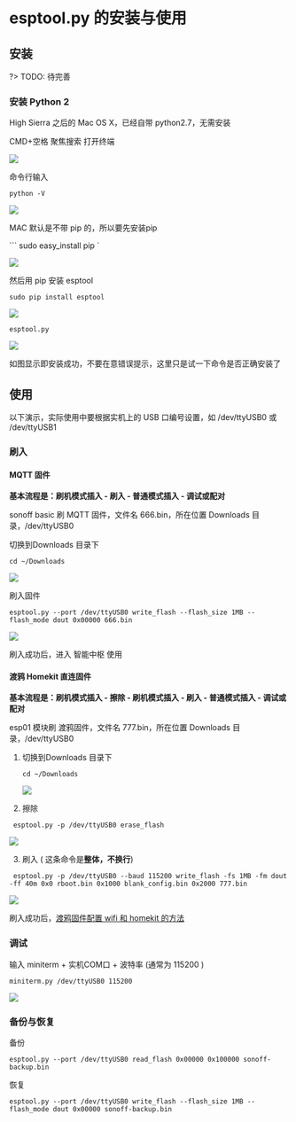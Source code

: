 # esptool.py 的安装与使用

## 安装

?> TODO: 待完善

### 安装 Python 2

High Sierra 之后的 Mac OS X，已经自带 python2.7，无需安装





CMD+空格 聚焦搜索 打开终端

![](https://ws1.sinaimg.cn/large/007fN5Xegy1fwweqm3w88j311p0h947j.jpg)

命令行输入

``` python -V ```

![](https://ws1.sinaimg.cn/large/007fN5Xegy1fwweudy58oj30ga0a0mxn.jpg)



MAC 默认是不带 pip 的，所以要先安装pip

``` sudo easy_install pip `

![](https://ws1.sinaimg.cn/large/007fN5Xegy1fwwey1vjgkj30q20huwj2.jpg)

然后用 pip 安装 esptool

```sudo pip install esptool```

![](https://ws1.sinaimg.cn/large/007fN5Xegy1fwwf0mdiktj30u00uygw3.jpg)



```esptool.py```

![](https://ws1.sinaimg.cn/large/007fN5Xegy1fwwf1laus7j30ka0g8mz1.jpg)

如图显示即安装成功，不要在意错误提示，这里只是试一下命令是否正确安装了



## 使用

以下演示，实际使用中要根据实机上的 USB 口编号设置，如 /dev/ttyUSB0 或 /dev/ttyUSB1

###  刷入

 

#### MQTT 固件

**基本流程是：刷机模式插入 - 刷入 - 普通模式插入 - 调试或配对**

 

sonoff basic 刷 MQTT 固件，文件名 666.bin，所在位置 Downloads 目录，/dev/ttyUSB0

切换到Downloads 目录下

``` cd ~/Downloads ```

 ![](https://ws1.sinaimg.cn/large/007fN5Xegy1fwwf8eirlej30e80b0mxj.jpg)

刷入固件

``` esptool.py --port /dev/ttyUSB0 write_flash --flash_size 1MB --flash_mode dout 0x00000 666.bin ```

![](https://ws1.sinaimg.cn/large/007fN5Xegy1fwwfaq5x1jj31km074dij.jpg)

 

刷入成功后，进入 智能中枢 使用

 

#### 渡鸦 Homekit 直连固件

 

**基本流程是：刷机模式插入 - 擦除 - 刷机模式插入 - 刷入 - 普通模式插入 - 调试或配对**

 

esp01 模块刷 渡鸦固件，文件名 777.bin，所在位置 Downloads 目录，/dev/ttyUSB0

1. 切换到Downloads 目录下

   ``` cd ~/Downloads ```

    ![](https://ws1.sinaimg.cn/large/007fN5Xegy1fwwf8eirlej30e80b0mxj.jpg)



2. 擦除

 

``` esptool.py -p /dev/ttyUSB0 erase_flash```

 ![](https://ws1.sinaimg.cn/large/007fN5Xegy1fwwfew1eobj30sk062wfx.jpg)

 

3. 刷入 ( 这条命令是**整体，不换行**)

 

``` esptool.py -p /dev/ttyUSB0 --baud 115200 write_flash -fs 1MB -fm dout -ff 40m 0x0 rboot.bin 0x1000 blank_config.bin 0x2000 777.bin```

 ![](https://ws1.sinaimg.cn/large/007fN5Xegy1fwwfhil9lnj31n205qtbd.jpg)



 刷入成功后，[渡鸦固件配置 wifi 和 homekit 的方法](/flash/raven) 

 

 

 

### 调试

 

输入 miniterm + 实机COM口 + 波特率 (通常为 115200 )

 

``` miniterm.py /dev/ttyUSB0 115200 ```

 ![](https://ws1.sinaimg.cn/large/007fN5Xegy1fwwfmilr9dj30js04y74w.jpg)







### 备份与恢复

 

备份

 

`esptool.py --port /dev/ttyUSB0 read_flash 0x00000 0x100000 sonoff-backup.bin`

 

恢复

 

`esptool.py --port /dev/ttyUSB0 write_flash --flash_size 1MB --flash_mode dout 0x00000 sonoff-backup.bin`


